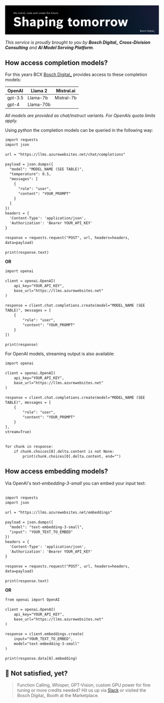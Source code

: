 
![](shaping_tomorrow.png)

*This service is proudly brought to you by **Bosch Digital_ Cross-Division Consulting** and **AI Model Serving Platform**.*

## How access completion models?

For this years BCX [Bosch Digital_](https://www.bosch-digital.com/) provides access to these completion models: 

| **OpenAI** | **Llama 2** | **Mistral.ai** |
|------------|-------------|----------------|
| gpt-3.5    | Llama-7b    | Mistral-7b     | 
| gpt-4      | Llama-70b   |                |  


 *All models are provided as chat/instruct variants. For OpenAIs quota limits apply.* 

Using *python* the completion models can be queried in the following way:

```
import requests
import json

url = "https://llms.azurewebsites.net/chat/completions"

payload = json.dumps({
  "model": "MODEL_NAME (SEE TABLE)",
  "temperature": 0.5,
  "messages": [
    {
      "role": "user",
      "content": "YOUR_PROMPT"
    }
  ]
})
headers = {
  'Content-Type': 'application/json',
  'Authorization': 'Bearer YOUR_API_KEY'
}

response = requests.request("POST", url, headers=headers, data=payload)

print(response.text)
```
**OR** 

```
import openai

client = openai.OpenAI(
    api_key="YOUR_API_KEY",
    base_url="https://llms.azurewebsites.net"
)

response = client.chat.completions.create(model="MODEL_NAME (SEE TABLE)", messages = [
    {
        "role": "user",
        "content": "YOUR_PROMPT"
    }
])

print(response)

```
For OpenAI models, streaming output is also available: 


```
import openai

client = openai.OpenAI(
    api_key="YOUR_API_KEY",
    base_url="https://llms.azurewebsites.net"
)

response = client.chat.completions.create(model="MODEL_NAME (SEE TABLE)", messages = [
    {
        "role": "user",
        "content": "YOUR_PROMPT"
    }
],
stream=True)


for chunk in response:
    if chunk.choices[0].delta.content is not None:
        print(chunk.choices[0].delta.content, end="")
```



## How access embedding models?
Via OpenAI's *text-embedding-3-small* you can embed your input text:

```

import requests
import json

url = "https://llms.azurewebsites.net/embeddings"

payload = json.dumps({
  "model": "text-embedding-3-small",
  "input": "YOUR_TEXT_TO_EMBED"
})
headers = {
  'Content-Type': 'application/json',
  'Authorization': 'Bearer YOUR_API_KEY'
}

response = requests.request("POST", url, headers=headers, data=payload)

print(response.text)

```
**OR**

```
from openai import OpenAI

client = openai.OpenAI(
    api_key="YOUR_API_KEY",
    base_url="https://llms.azurewebsites.net"
)

response = client.embeddings.create(
    input="YOUR_TEXT_TO_EMBED",
    model="text-embedding-3-small"
)

print(response.data[0].embedding)
```



## 🚨 Not satisfied, yet? 

> Function Calling, Whisper, GPT-Vision, custom GPU power for fine tuning or more credits needed? Hit us up via [Slack](https://bcx2024.slack.com/archives/D06JAGN58LX) or visited the Bosch Digital_ Booth at the Marketplace.
